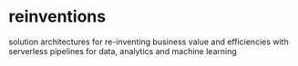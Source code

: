 # reinventions
solution architectures for re-inventing business value and efficiencies with serverless pipelines for data, analytics and machine learning
